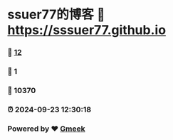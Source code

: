# ssuer77的博客 :link: https://sssuer77.github.io 
### :page_facing_up: [12](https://sssuer77.github.io/tag.html) 
### :speech_balloon: 1 
### :hibiscus: 10370 
### :alarm_clock: 2024-09-23 12:30:18 
### Powered by :heart: [Gmeek](https://github.com/Meekdai/Gmeek)
